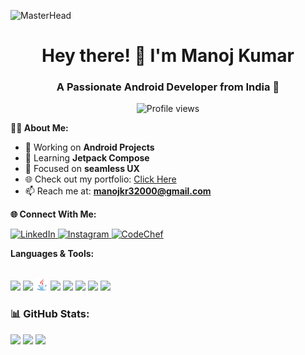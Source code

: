
![MasterHead](https://user-images.githubusercontent.com/88922867/195992222-55c97f69-d7cc-4927-8876-988cb94b0056.gif)

<h1 align="center">Hey there! 👋 I'm Manoj Kumar</h1>

<h3 align="center">A Passionate Android Developer from India 🚀</h3>

<p align="center">
  <img src="https://komarev.com/ghpvc/?username=themanojkr&label=Profile%20views&color=0e75b6&style=flat" alt="Profile views" />
</p>

**👨‍💻 About Me:**

- 🔭 Working on **Android Projects**
- 🌱 Learning **Jetpack Compose**
- 🎯 Focused on **seamless UX**
- 🌐 Check out my portfolio: <a href="https://themanojkr.github.io/Portfolio/" target="_blank">Click Here</a>
- 📫 Reach me at: **manojkr32000@gmail.com**

**🌐 Connect With Me:**
<p align="left">
  <a href="https://linkedin.com/in/manojkumar7255" target="_blank">
    <img src="https://raw.githubusercontent.com/rahuldkjain/github-profile-readme-generator/master/src/images/icons/Social/linked-in-alt.svg" alt="LinkedIn" height="30" width="40"/>
  </a>
  <a href="https://instagram.com/techxdeveloper" target="_blank">
    <img src="https://raw.githubusercontent.com/rahuldkjain/github-profile-readme-generator/master/src/images/icons/Social/instagram.svg" alt="Instagram" height="30" width="40"/>
  </a>
  <a href="https://www.codechef.com/users/manojkumar5" target="_blank">
    <img src="https://cdn.jsdelivr.net/npm/simple-icons@3.1.0/icons/codechef.svg" alt="CodeChef" height="30" width="40"/>
  </a>
</p>

**Languages & Tools:** 

<br>
<code><img height="20" src="https://github.com/user-attachments/assets/0fd6776a-a872-4fe6-9b17-1cf6f6d32a74"></code>
<code><img height="20" src="https://www.vectorlogo.zone/logos/kotlinlang/kotlinlang-icon.svg"></code>
<code><img height="20" src="https://raw.githubusercontent.com/devicons/devicon/master/icons/java/java-original.svg"></code>
<code><img height="20" src="https://github.com/user-attachments/assets/96106f0a-73de-4052-b8f0-cc5aa009753e"></code>
<code><img height="20" src="https://github.com/user-attachments/assets/20e3c754-a0c2-45ff-ac13-9c13d04ddded"></code>
<code><img height="20" src="https://www.vectorlogo.zone/logos/git-scm/git-scm-icon.svg"></code>
<code><img height="20" src="https://github.com/user-attachments/assets/5b08dfb1-4d83-4f3b-93d1-672d4af4204d"></code>
<code><img height="20" src="https://github.com/user-attachments/assets/cd915c77-6ab5-4152-9509-4c63bd3f4a83"></code>



### 📊 GitHub Stats:

<img width=400 src='https://github-readme-stats.vercel.app/api?username=themanojkr&theme=vue-dark&show_icons=true&hide_border=true&count_private=true' />
<img width=400 src='https://github-readme-streak-stats.herokuapp.com/?user=themanojkr&theme=vue-dark&hide_border=true' />
<img width=400 src='https://github-readme-stats.vercel.app/api/top-langs/?username=themanojkr&theme=vue-dark&show_icons=true&hide_border=true&layout=compact' />


